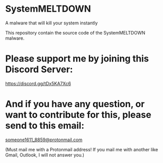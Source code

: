 # SystemMELTDOWN
A malware that will kill your system instantly

This repository contain the source code of the SystemMELTDOWN malware.

# Please support me by joining this Discord Server:
https://discord.gg/tDx5KA7Xc6

# And if you have any question, or want to contribute for this, please send to this email:
someone1611_8859@protonmail.com

(Must mail me with a Protonmail address! If you mail me with another like Gmail, Outlook, I will not answer you.)
